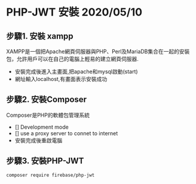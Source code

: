 # PHP-JWT 安裝  2020/05/10

## 步驟1. 安裝 xampp
XAMPP是一個把Apache網頁伺服器與PHP、Perl及MariaDB集合在一起的安裝包，允許用戶可以在自己的電腦上輕易的建立網頁伺服器.

- 安裝完成後進入主畫面,把apache和mysql啟動(start)
- 網址輸入localhost,有畫面表示安裝成功

## 步驟2. 安裝Composer
Composer是PHP的軟體包管理系統

- [] Development mode
- [] use a proxy server to connet to internet
- 安裝完成後重啟電腦

## 步驟3. 安裝PHP-JWT
`composer require firebase/php-jwt`